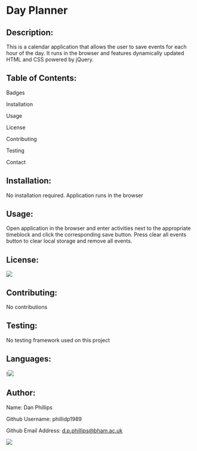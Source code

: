 # Day Planner

## Description:
This is a calendar application that allows the user to save events for each hour of the day. It runs in the browser and features dynamically updated HTML and CSS powered by jQuery.

## Table of Contents:

Badges

Installation

Usage

License

Contributing

Testing

Contact



## Installation:
No installation required. Application runs in the browser

## Usage:
Open application in the browser and enter activities next to the appropriate timeblock and click the corresponding save button. Press clear all events button to clear local storage and remove all events.

## License:
<img src="https://img.shields.io/github/license/phillidp1989/Day-Planner?logoColor=%23C2CAE8">

## Contributing:
No contributions

## Testing:
No testing framework used on this project

## Languages:
!<img src="https://img.shields.io/github/languages/top/phillidp1989/Day-Planner">

## Author:
Name: Dan Phillips

Github Username: phillidp1989

Github Email Address: d.p.phillips@bham.ac.uk

<img src="https://avatars1.githubusercontent.com/u/61989740?v=4">